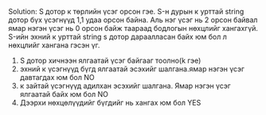 Solution: S дотор к төрлийн үсэг орсон гэе. S-н дурын к урттай string дотор бүх үсэгнүүд 1,1 удаа орсон байна. Аль нэг үсэг нь 2 орсон байвал ямар нэгэн үсэг нь 0 орсон байж таараад бодлогын нөхцлийг хангахгүй.
S-ийн эхний к урттай string s дотор дараалласан байх юм бол л нөхцлийг хангана гэсэн үг. 
1. S дотор хичнээн ялгаатай үсэг байгааг тоолно(k гэе)
2. эхний к үсэгнүүд бүгд ялгаатай эсэхийг шалгана.ямар нэгэн үсэг давтагдах юм бол NO
3. к зайтай үсэгнүүд адилхан эсэхийг шалгана. Ямар нэгэн үсэг ялгаатай байх юм бол NO
4. Дээрхи нөхцөлүүдийг бүгдийг нь хангах юм бол YES